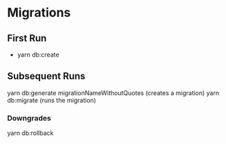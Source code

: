 # Migrations

## First Run
- yarn db:create

## Subsequent Runs
yarn db:generate migrationNameWithoutQuotes (creates a migration)
yarn db:migrate (runs the migration)

### Downgrades
yarn db:rollback